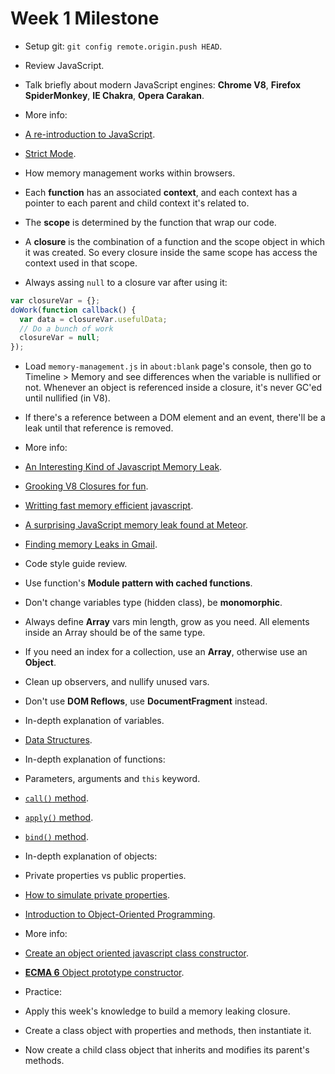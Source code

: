 Week 1 Milestone
===================

* Setup git: `git config remote.origin.push HEAD`.

* Review JavaScript.
 * Talk briefly about modern JavaScript engines: __Chrome V8__, __Firefox SpiderMonkey__, __IE Chakra__, __Opera Carakan__.
 * More info: 
 * [A re-introduction to JavaScript](https://developer.mozilla.org/en-US/docs/Web/JavaScript/A_re-introduction_to_JavaScript).
 * [Strict Mode](https://developer.mozilla.org/en-US/docs/Web/JavaScript/Reference/Strict_mode).

* How memory management works within browsers.
 * Each __function__ has an associated __context__, and each context has a pointer to each parent and child context it's related to.
 * The __scope__ is determined by the function that wrap our code.
 * A __closure__ is the combination of a function and the scope object in which it was created. So every closure inside the same scope has access the context used in that scope.
 * Always assing `null` to a closure var after using it:
```javascript
var closureVar = {};
doWork(function callback() {
  var data = closureVar.usefulData;
  // Do a bunch of work
  closureVar = null;
});
```
 * Load `memory-management.js` in `about:blank` page's console, then go to Timeline > Memory and see differences when the variable is nullified or not. Whenever an object is referenced inside a closure, it's never GC'ed until nullified (in V8).
 * If there's a reference between a DOM element and an event, there'll be a leak until that reference is removed.
 * More info: 
  * [An Interesting Kind of Javascript Memory Leak](https://www.meteor.com/blog/2013/08/13/an-interesting-kind-of-javascript-memory-leak).
  * [Grooking V8 Closures for fun](http://mrale.ph/blog/2012/09/23/grokking-v8-closures-for-fun.html).
  * [Writting fast memory efficient javascript](http://www.smashingmagazine.com/2012/11/05/writing-fast-memory-efficient-javascript/).
  * [A surprising JavaScript memory leak found at Meteor](http://point.davidglasser.net/2013/06/27/surprising-javascript-memory-leak.html).
  * [Finding memory Leaks in Gmail](https://docs.google.com/presentation/d/1wUVmf78gG-ra5aOxvTfYdiLkdGaR9OhXRnOlIcEmu2s/pub?start=false&loop=false&delayms=3000#slide=id.g1d65bdf6_0_0).

* Code style guide review.
 * Use function's __Module pattern with cached functions__.
 * Don't change variables type (hidden class), be __monomorphic__.
 * Always define __Array__ vars min length, grow as you need. All elements inside an Array should be of the same type.
 * If you need an index for a collection, use an __Array__, otherwise use an __Object__.
 * Clean up observers, and nullify unused vars.
 * Don't use __DOM Reflows__, use __DocumentFragment__ instead.

* In-depth explanation of variables.
 * [Data Structures](https://developer.mozilla.org/en-US/docs/Web/JavaScript/Data_structures).

* In-depth explanation of functions:
 * Parameters, arguments and `this` keyword.
 * [`call()` method](https://developer.mozilla.org/en-US/docs/Web/JavaScript/Reference/Global_Objects/Function/call).
 * [`apply()` method](https://developer.mozilla.org/en-US/docs/Web/JavaScript/Reference/Global_Objects/Function/apply).
 * [`bind()` method](https://developer.mozilla.org/en-US/docs/Web/JavaScript/Reference/Global_Objects/Function/bind).

* In-depth explanation of objects:
 * Private properties vs public properties.
 * [How to simulate private properties](https://developer.mozilla.org/en-US/Add-ons/SDK/Guides/Contributor_s_Guide/Private_Properties).
 * [Introduction to Object-Oriented Programming](https://developer.mozilla.org/en-US/docs/Web/JavaScript/Introduction_to_Object-Oriented_JavaScript).
 * More info:
 * [Create an object oriented javascript class constructor](http://www.htmlgoodies.com/html5/tutorials/create-an-object-oriented-javascript-class-constructor.html).
 * [__ECMA 6__ Object prototype constructor](https://developer.mozilla.org/en-US/docs/Web/JavaScript/Reference/Global_Objects/Object/create).
 

* Practice:
 * Apply this week's knowledge to build a memory leaking closure.
 * Create a class object with properties and methods, then instantiate it.
 * Now create a child class object that inherits and modifies its parent's methods.